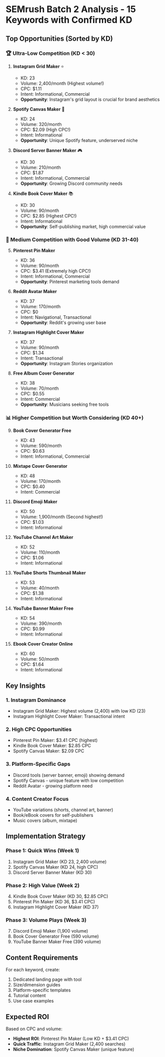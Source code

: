 # SEMrush Batch 2 Analysis - 15 Keywords with Confirmed KD

## Top Opportunities (Sorted by KD)

### 🏆 Ultra-Low Competition (KD < 30)

1. **Instagram Grid Maker** ⭐
   - KD: 23
   - Volume: 2,400/month (Highest volume!)
   - CPC: $1.11
   - Intent: Informational, Commercial
   - **Opportunity**: Instagram's grid layout is crucial for brand aesthetics

2. **Spotify Canvas Maker** 🎵
   - KD: 24
   - Volume: 320/month
   - CPC: $2.09 (High CPC!)
   - Intent: Informational
   - **Opportunity**: Unique Spotify feature, underserved niche

3. **Discord Server Banner Maker** 🎮
   - KD: 30
   - Volume: 210/month
   - CPC: $1.87
   - Intent: Informational, Commercial
   - **Opportunity**: Growing Discord community needs

4. **Kindle Book Cover Maker** 📚
   - KD: 30
   - Volume: 90/month
   - CPC: $2.85 (Highest CPC!)
   - Intent: Informational
   - **Opportunity**: Self-publishing market, high commercial value

### 💎 Medium Competition with Good Volume (KD 31-40)

5. **Pinterest Pin Maker**
   - KD: 36
   - Volume: 90/month
   - CPC: $3.41 (Extremely high CPC!)
   - Intent: Informational, Commercial
   - **Opportunity**: Pinterest marketing tools demand

6. **Reddit Avatar Maker**
   - KD: 37
   - Volume: 170/month
   - CPC: $0
   - Intent: Navigational, Transactional
   - **Opportunity**: Reddit's growing user base

7. **Instagram Highlight Cover Maker**
   - KD: 37
   - Volume: 90/month
   - CPC: $1.34
   - Intent: Transactional
   - **Opportunity**: Instagram Stories organization

8. **Free Album Cover Generator**
   - KD: 38
   - Volume: 70/month
   - CPC: $0.55
   - Intent: Commercial
   - **Opportunity**: Musicians seeking free tools

### 📊 Higher Competition but Worth Considering (KD 40+)

9. **Book Cover Generator Free**
   - KD: 43
   - Volume: 590/month
   - CPC: $0.63
   - Intent: Informational, Commercial

10. **Mixtape Cover Generator**
    - KD: 48
    - Volume: 170/month
    - CPC: $0.40
    - Intent: Commercial

11. **Discord Emoji Maker**
    - KD: 50
    - Volume: 1,900/month (Second highest!)
    - CPC: $1.03
    - Intent: Informational

12. **YouTube Channel Art Maker**
    - KD: 52
    - Volume: 110/month
    - CPC: $1.06
    - Intent: Informational

13. **YouTube Shorts Thumbnail Maker**
    - KD: 53
    - Volume: 40/month
    - CPC: $1.38
    - Intent: Informational

14. **YouTube Banner Maker Free**
    - KD: 54
    - Volume: 390/month
    - CPC: $0.99
    - Intent: Informational

15. **Ebook Cover Creator Online**
    - KD: 60
    - Volume: 50/month
    - CPC: $1.64
    - Intent: Informational

## Key Insights

### 1. **Instagram Dominance**
- Instagram Grid Maker: Highest volume (2,400) with low KD (23)
- Instagram Highlight Cover Maker: Transactional intent

### 2. **High CPC Opportunities**
- Pinterest Pin Maker: $3.41 CPC (highest)
- Kindle Book Cover Maker: $2.85 CPC
- Spotify Canvas Maker: $2.09 CPC

### 3. **Platform-Specific Gaps**
- Discord tools (server banner, emoji) showing demand
- Spotify Canvas - unique feature with low competition
- Reddit Avatar - growing platform need

### 4. **Content Creator Focus**
- YouTube variations (shorts, channel art, banner)
- Book/eBook covers for self-publishers
- Music covers (album, mixtape)

## Implementation Strategy

### Phase 1: Quick Wins (Week 1)
1. Instagram Grid Maker (KD 23, 2,400 volume)
2. Spotify Canvas Maker (KD 24, high CPC)
3. Discord Server Banner Maker (KD 30)

### Phase 2: High Value (Week 2)
4. Kindle Book Cover Maker (KD 30, $2.85 CPC)
5. Pinterest Pin Maker (KD 36, $3.41 CPC)
6. Instagram Highlight Cover Maker (KD 37)

### Phase 3: Volume Plays (Week 3)
7. Discord Emoji Maker (1,900 volume)
8. Book Cover Generator Free (590 volume)
9. YouTube Banner Maker Free (390 volume)

## Content Requirements

For each keyword, create:
1. Dedicated landing page with tool
2. Size/dimension guides
3. Platform-specific templates
4. Tutorial content
5. Use case examples

## Expected ROI

Based on CPC and volume:
- **Highest ROI**: Pinterest Pin Maker (Low KD + $3.41 CPC)
- **Quick Traffic**: Instagram Grid Maker (2,400 searches)
- **Niche Domination**: Spotify Canvas Maker (unique feature)